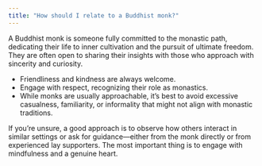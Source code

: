 ```yaml
---
title: "How should I relate to a Buddhist monk?"
---
```


A Buddhist monk is someone fully committed to the monastic path, dedicating their life to inner cultivation and the pursuit of ultimate freedom. They are often open to sharing their insights with those who approach with sincerity and curiosity.

- Friendliness and kindness are always welcome.
- Engage with respect, recognizing their role as monastics.
- While monks are usually approachable, it’s best to avoid excessive casualness, familiarity, or informality that might not align with monastic traditions.

If you’re unsure, a good approach is to observe how others interact in similar settings or ask for guidance—either from the monk directly or from experienced lay supporters. The most important thing is to engage with mindfulness and a genuine heart.

